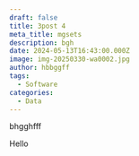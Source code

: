 ```yaml
---
draft: false
title: 3post 4
meta_title: mgsets
description: bgh
date: 2024-05-13T16:43:00.000Z
image: img-20250330-wa0002.jpg
author: hbbggff
tags:
  - Software
categories:
  - Data
---
```

bhgghfff

Hello
